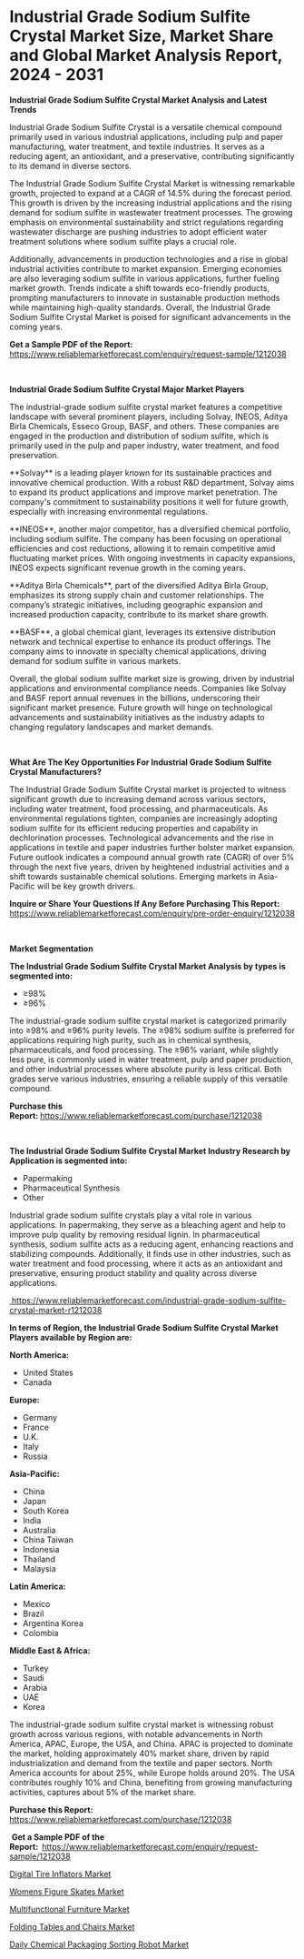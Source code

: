 <p><h1>Industrial Grade Sodium Sulfite Crystal Market Size, Market Share and Global Market Analysis Report, 2024 - 2031</h1></p><p><strong>Industrial Grade Sodium Sulfite Crystal Market Analysis and Latest Trends</strong></p>
<p><p>Industrial Grade Sodium Sulfite Crystal is a versatile chemical compound primarily used in various industrial applications, including pulp and paper manufacturing, water treatment, and textile industries. It serves as a reducing agent, an antioxidant, and a preservative, contributing significantly to its demand in diverse sectors.</p><p>The Industrial Grade Sodium Sulfite Crystal Market is witnessing remarkable growth, projected to expand at a CAGR of 14.5% during the forecast period. This growth is driven by the increasing industrial applications and the rising demand for sodium sulfite in wastewater treatment processes. The growing emphasis on environmental sustainability and strict regulations regarding wastewater discharge are pushing industries to adopt efficient water treatment solutions where sodium sulfite plays a crucial role.</p><p>Additionally, advancements in production technologies and a rise in global industrial activities contribute to market expansion. Emerging economies are also leveraging sodium sulfite in various applications, further fueling market growth. Trends indicate a shift towards eco-friendly products, prompting manufacturers to innovate in sustainable production methods while maintaining high-quality standards. Overall, the Industrial Grade Sodium Sulfite Crystal Market is poised for significant advancements in the coming years.</p></p>
<p><strong>Get a Sample PDF of the Report:&nbsp;</strong> <a href="https://www.reliablemarketforecast.com/enquiry/request-sample/1212038?utm_campaign=1870&utm_medium=2&utm_source=Github&utm_content=ia&utm_term=17122024&utm_id=industrial-grade-sodium-sulfite-crystal">https://www.reliablemarketforecast.com/enquiry/request-sample/1212038</a></p>
<p>&nbsp;</p>
<p><strong>Industrial Grade Sodium Sulfite Crystal Major Market Players</strong></p>
<p><p>The industrial-grade sodium sulfite crystal market features a competitive landscape with several prominent players, including Solvay, INEOS, Aditya Birla Chemicals, Esseco Group, BASF, and others. These companies are engaged in the production and distribution of sodium sulfite, which is primarily used in the pulp and paper industry, water treatment, and food preservation.</p><p>**Solvay** is a leading player known for its sustainable practices and innovative chemical production. With a robust R&D department, Solvay aims to expand its product applications and improve market penetration. The company's commitment to sustainability positions it well for future growth, especially with increasing environmental regulations.</p><p>**INEOS**, another major competitor, has a diversified chemical portfolio, including sodium sulfite. The company has been focusing on operational efficiencies and cost reductions, allowing it to remain competitive amid fluctuating market prices. With ongoing investments in capacity expansions, INEOS expects significant revenue growth in the coming years.</p><p>**Aditya Birla Chemicals**, part of the diversified Aditya Birla Group, emphasizes its strong supply chain and customer relationships. The company’s strategic initiatives, including geographic expansion and increased production capacity, contribute to its market share growth.</p><p>**BASF**, a global chemical giant, leverages its extensive distribution network and technical expertise to enhance its product offerings. The company aims to innovate in specialty chemical applications, driving demand for sodium sulfite in various markets.</p><p>Overall, the global sodium sulfite market size is growing, driven by industrial applications and environmental compliance needs. Companies like Solvay and BASF report annual revenues in the billions, underscoring their significant market presence. Future growth will hinge on technological advancements and sustainability initiatives as the industry adapts to changing regulatory landscapes and market demands.</p></p>
<p>&nbsp;</p>
<p><strong>What Are The Key Opportunities For Industrial Grade Sodium Sulfite Crystal Manufacturers?</strong></p>
<p><p>The Industrial Grade Sodium Sulfite Crystal market is projected to witness significant growth due to increasing demand across various sectors, including water treatment, food processing, and pharmaceuticals. As environmental regulations tighten, companies are increasingly adopting sodium sulfite for its efficient reducing properties and capability in dechlorination processes. Technological advancements and the rise in applications in textile and paper industries further bolster market expansion. Future outlook indicates a compound annual growth rate (CAGR) of over 5% through the next five years, driven by heightened industrial activities and a shift towards sustainable chemical solutions. Emerging markets in Asia-Pacific will be key growth drivers.</p></p>
<p><strong>Inquire or Share Your Questions If Any Before Purchasing This Report:</strong> <a href="https://www.reliablemarketforecast.com/enquiry/pre-order-enquiry/1212038?utm_campaign=1870&utm_medium=2&utm_source=Github&utm_content=ia&utm_term=17122024&utm_id=industrial-grade-sodium-sulfite-crystal">https://www.reliablemarketforecast.com/enquiry/pre-order-enquiry/1212038</a></p>
<p>&nbsp;</p>
<p><strong>Market Segmentation</strong></p>
<p><strong>The Industrial Grade Sodium Sulfite Crystal Market Analysis by types is segmented into:</strong></p>
<p><ul><li>≥98%</li><li>≥96%</li></ul></p>
<p><p>The industrial-grade sodium sulfite crystal market is categorized primarily into ≥98% and ≥96% purity levels. The ≥98% sodium sulfite is preferred for applications requiring high purity, such as in chemical synthesis, pharmaceuticals, and food processing. The ≥96% variant, while slightly less pure, is commonly used in water treatment, pulp and paper production, and other industrial processes where absolute purity is less critical. Both grades serve various industries, ensuring a reliable supply of this versatile compound.</p></p>
<p><strong>Purchase this Report:&nbsp;</strong><a href="https://www.reliablemarketforecast.com/purchase/1212038?utm_campaign=1870&utm_medium=2&utm_source=Github&utm_content=ia&utm_term=17122024&utm_id=industrial-grade-sodium-sulfite-crystal">https://www.reliablemarketforecast.com/purchase/1212038</a></p>
<p>&nbsp;</p>
<p><strong>The Industrial Grade Sodium Sulfite Crystal Market Industry Research by Application is segmented into:</strong></p>
<p><ul><li>Papermaking</li><li>Pharmaceutical Synthesis</li><li>Other</li></ul></p>
<p><p>Industrial grade sodium sulfite crystals play a vital role in various applications. In papermaking, they serve as a bleaching agent and help to improve pulp quality by removing residual lignin. In pharmaceutical synthesis, sodium sulfite acts as a reducing agent, enhancing reactions and stabilizing compounds. Additionally, it finds use in other industries, such as water treatment and food processing, where it acts as an antioxidant and preservative, ensuring product stability and quality across diverse applications.</p></p>
<p><a href="https://www.reliablemarketforecast.com/industrial-grade-sodium-sulfite-crystal-market-r1212038?utm_campaign=1870&utm_medium=2&utm_source=Github&utm_content=ia&utm_term=17122024&utm_id=industrial-grade-sodium-sulfite-crystal">&nbsp;https://www.reliablemarketforecast.com/industrial-grade-sodium-sulfite-crystal-market-r1212038</a></p>
<p><strong>In terms of Region, the Industrial Grade Sodium Sulfite Crystal Market Players available by Region are:</strong></p>
<p>
    <p> <strong> North America: </strong>
        <ul>
            <li>United States</li>
            <li>Canada</li>
        </ul>
        </p> 
    <p> <strong> Europe: </strong>
        <ul>
            <li>Germany</li>
            <li>France</li>
            <li>U.K.</li>
            <li>Italy</li>
            <li>Russia</li>
        </ul>
        </p> 
    <p> <strong> Asia-Pacific: </strong>
        <ul>
            <li>China</li>
            <li>Japan</li>
            <li>South Korea</li>
            <li>India</li>
            <li>Australia</li>
            <li>China Taiwan</li>
            <li>Indonesia</li>
            <li>Thailand</li>
            <li>Malaysia</li>
        </ul>
        </p> 
    <p> <strong> Latin America: </strong>
        <ul>
            <li>Mexico</li>
            <li>Brazil</li>
            <li>Argentina Korea</li>
            <li>Colombia</li>
        </ul>
        </p> 
    <p> <strong> Middle East & Africa: </strong>
        <ul>
            <li>Turkey</li>
            <li>Saudi</li>
            <li>Arabia</li>
            <li>UAE</li>
            <li>Korea</li>
        </ul>
    </p>
    </p>
<p><p>The industrial-grade sodium sulfite crystal market is witnessing robust growth across various regions, with notable advancements in North America, APAC, Europe, the USA, and China. APAC is projected to dominate the market, holding approximately 40% market share, driven by rapid industrialization and demand from the textile and paper sectors. North America accounts for about 25%, while Europe holds around 20%. The USA contributes roughly 10% and China, benefiting from growing manufacturing activities, captures about 5% of the market share.</p></p>
<p><strong>Purchase this Report: </strong><a href="https://www.reliablemarketforecast.com/purchase/1212038?utm_campaign=1870&utm_medium=2&utm_source=Github&utm_content=ia&utm_term=17122024&utm_id=industrial-grade-sodium-sulfite-crystal">https://www.reliablemarketforecast.com/purchase/1212038</a></p>
<p>&nbsp;<strong>Get a Sample PDF of the Report:&nbsp;&nbsp;</strong><a href="https://www.reliablemarketforecast.com/enquiry/request-sample/1212038?utm_campaign=1870&utm_medium=2&utm_source=Github&utm_content=ia&utm_term=17122024&utm_id=industrial-grade-sodium-sulfite-crystal">https://www.reliablemarketforecast.com/enquiry/request-sample/1212038</a></p>
<p><strong></strong></p>
<p><p><a href="https://www.linkedin.com/pulse/projected-cagr-111-digital-tire-inflators-market-analysis-vy3tf?utm_campaign=1870&utm_medium=2&utm_source=Github&utm_content=ia&utm_term=17122024&utm_id=industrial-grade-sodium-sulfite-crystal">Digital Tire Inflators Market</a></p><p><a href="https://www.linkedin.com/pulse/womens-figure-skates-market-investigation-industry-evolution-gnj6f?utm_campaign=1870&utm_medium=2&utm_source=Github&utm_content=ia&utm_term=17122024&utm_id=industrial-grade-sodium-sulfite-crystal">Womens Figure Skates Market</a></p><p><a href="https://www.linkedin.com/pulse/insightful-analysis-multifunctional-furniture-market-2024-2031-ovs3f?utm_campaign=1870&utm_medium=2&utm_source=Github&utm_content=ia&utm_term=17122024&utm_id=industrial-grade-sodium-sulfite-crystal">Multifunctional Furniture Market</a></p><p><a href="https://www.linkedin.com/pulse/comprehensive-analysis-folding-tables-chairs-market-scope-size-xhmaf?utm_campaign=1870&utm_medium=2&utm_source=Github&utm_content=ia&utm_term=17122024&utm_id=industrial-grade-sodium-sulfite-crystal">Folding Tables and Chairs Market</a></p><p><a href="https://github.com/PeterParrish5/Market-Research-Report-List-7/blob/main/daily-chemical-packaging-sorting-robot-market.md?utm_campaign=1870&utm_medium=2&utm_source=Github&utm_content=ia&utm_term=17122024&utm_id=industrial-grade-sodium-sulfite-crystal">Daily Chemical Packaging Sorting Robot Market</a></p></p>